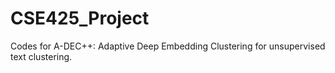 # CSE425_Project
Codes for A-DEC++: Adaptive Deep Embedding Clustering for unsupervised text clustering.
